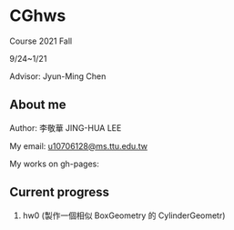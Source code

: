 # CGhws
Course 2021 Fall

9/24~1/21

Advisor: Jyun-Ming Chen
## About me
Author: 李敬華 JING-HUA LEE

My email: u10706128@ms.ttu.edu.tw

My works on gh-pages: 
## Current progress
1. hw0 (製作一個相似 BoxGeometry 的 CylinderGeometr)
